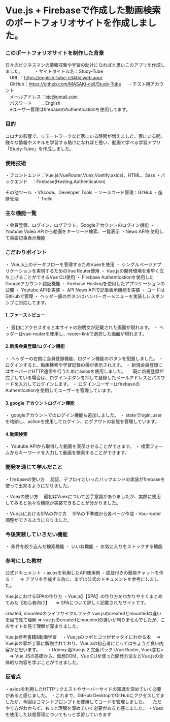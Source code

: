 # Vue.js + Firebaseで作成した動画検索のポートフォリオサイトを作成しました。 #

### このポートフォリオサイトを制作した背景
日々のビジネスマンの情報収集や学習の助けになればと思いこのアプリを作成しました。
　　
・サイトタイトル名：Study-Tube<br>
　URL ：https://english-tube-c340d.web.app/
 <br>
　GitHub：https://github.com/MASAKi-cell/Study-Tube
　
・テスト用アカウント<br>
　メールアドレス：bje@gmail.com <br>
　パスワード　　：English
<br>　※ユーザー管理はfirebaseのAuthenticationを使用してます。


### 目的
コロナの影響で、リモートワークなど家にいる時間が増えました。家にいる間、様々な情報やスキルを学習する助けになればと思い、動画で学べる学習アプリ「Study-Tube」を作成しました。


### 使用技術
・フロントエンド：Vue.js(VueRouter,Vuex,Vuetify,axios)、HTML、Sass
・バックエンド　：Firebase(Hosting,Authentication)

その他ツール
・VScode、Developer Tools
・ソースコード管理：GitHub
・進捗管理　　　　：Trello


### 主な機能一覧
・会員登録、ログイン、ログアウト、Googleアカウントのログイン機能
・Youtube Video APIから動画をキーワード検索、一覧表示
・News APIを使用して英語記事表示機能



### こだわりポイント
・ Vue.js上のデータフローを管理するためVuexを使用
・ シングルページアプリケーションを実現するためのVue Router使用
・ Vue.jsの開発環境を素早く立ち上げることができるVue CLI使用
・ Firebase Authenticationを使用したGoogleアカウント認証機能
・ Firebase Hostingを使用したアプリケーションの公開
・ Youtube APIを実装
・ API News APIで記事表示機能を実装
・ コードはGitHubで管理
・ ヘッダー部のボタンはハンバーガーメニューを実装しレスポンシブに対応してます。



#### 1. ファーストビュー　
・ 最初にアクセスすると本サイトの説明文が記載された画面が現れます。
・ ヘッダーはvue-routerを使用し、router-linkで選択した画面が現れます。

#### 2.新規会員登録/ログイン機能
・ ヘッダーの右側に会員登録機能、ログイン機能のボタンを配置しました。
・ ログインすると、動画検索や学習記録の欄が表示されます。
・ 新規会員登録にはサーバーとHTTP通信を行うためにaxiosを使用しました。
　 既に新規登録が完了している場合は、ログインボタンを押して登録したメールアドレスとパスワードを入力してログインします。
・ ログインユーザーはfirebaseのAuthenticationを使用してユーザーを管理しています。

#### 3.google アカウントログイン機能
・ googleアカウントでのログイン機能も追加しました。
・ stateでlogin_userを格納し、actionを使用してログイン、ログアウトの状態を管理しています。

#### 4.動画検索
・ Youtube APIから取得した動画を表示させることができます。
・ 検索フォームからキーワードを入力して動画を検索することができます。



### 開発を通じて学んだこと
・firebaseの使い方
　認証、デプロイといったバックエンドの実装がfirebaseを使って出来るようになりました。

・Vuexの使い方
　最初はVuexについて苦手意識がありましたが、実際に使用してみると色々な機能が実装できることが分かりました。

・Vue.jsにおけるSPAの作り方
　SPAの下準備から各ページ作成・Vou-router調整ができるようになりました。



### 今後実装していきたい機能
・ 条件を絞り込んだ検索機能
・ いいね機能
・ お気に入りをストックする機能



### 参考にした教材
公式ドキュメント
・axiosを利用したAPI使用例
・認証付きの簡易チャットを作る！
　⇒ アプリを作成する為に、まずは公式のドキュメントを参考にしました。

Vue.jsにおけるSPAの作り方
・Vue.js】【SPA】の作り方をわかりやすくまとめてみた【初心者向け】
　⇒ SPAについて詳しく記載されたサイトです。

created, mountedのライフサイクルフック
vue.jsのcreatedとmountedの違いを目で見て理解
⇒ vue.jsのcreatedとmountedの違いが判りませんでしたが、このサイトを見て理解が深まりました。

Vue.js参考書籍&動画学習　
・Vue.jsのツボとコツがゼッタイにわかる本
　⇒ Vue.jsの事が丁寧に解説されており、Vue.jsの初心者にとってはちょうど良い内容かと思います。
　
・Udemy 超Vue.js 2 完全パック (Vue Router, Vuex含む>
　⇒ Vue JSの基礎から、仮想DOM、Vue CLIを使った開発方法などVue.jsの全体的な内容を学ぶことができました。



### 反省点
・axiosを利用したHTTPリクエストやサーバーサイドの知識を深めていく必要があると感じました。
・これまで、GitHub DesktopでGitHubにアクセスしてましたが、今回はコマンドプロンプトを使用してコードを管理しました。
　ただやり方がわからず、もっと理解を深めていく必要があると感じました。
・Vuexを使用した状態管理についてもっと学習していきます
